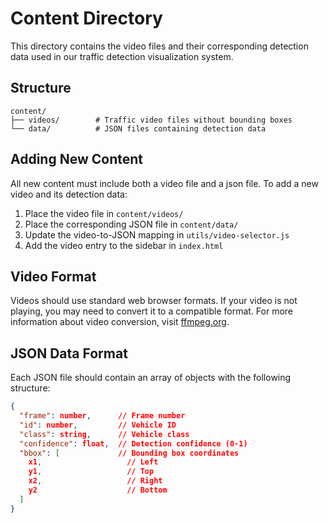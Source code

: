 # Content Directory

This directory contains the video files and their corresponding detection data used in our traffic detection visualization system.

## Structure

```
content/
├── videos/        # Traffic video files without bounding boxes
└── data/          # JSON files containing detection data
```


## Adding New Content

All new content must include both a video file and a json file. To add a new video and its detection data:

1. Place the video file in `content/videos/`
2. Place the corresponding JSON file in `content/data/`
3. Update the video-to-JSON mapping in `utils/video-selector.js`
4. Add the video entry to the sidebar in `index.html`


## Video Format

Videos should use standard web browser formats. If your video is not playing, you may need to convert it to a compatible format. For more information about video conversion, visit [ffmpeg.org](https://ffmpeg.org/).


## JSON Data Format

Each JSON file should contain an array of objects with the following structure:

```json
{
  "frame": number,      // Frame number
  "id": number,         // Vehicle ID
  "class": string,      // Vehicle class
  "confidence": float,  // Detection confidence (0-1)
  "bbox": [             // Bounding box coordinates
    x1,                   // Left
    y1,                   // Top
    x2,                   // Right
    y2                    // Bottom
  ]
}
```